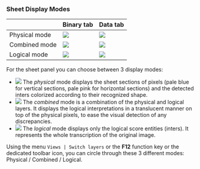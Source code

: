 ### Sheet Display Modes

|  | Binary tab | Data tab |
| --- | --- | --- |
| Physical mode | ![](/assets/physical1.png) | ![](/assets/physical2.png) |
| Combined mode | ![](/assets/combined1.png) | ![](/assets/combined2.png) |
| Logical mode | ![](/assets/logical1.png) | ![](/assets/logical2.png) |

For the sheet panel you can choose between 3 display modes:

* ![](/assets/ModePhysical.png) The _physical_ mode displays the sheet sections of pixels
(pale blue for vertical sections, pale pink for horizontal sections) and the detected inters
colorized according to their recognized shape.
* ![](/assets/ModeCombined.png) The _combined_ mode is a combination of the physical and logical
layers.
It displays the logical interpretations in a translucent manner on top of the physical pixels,
to ease the visual detection of any discrepancies.
* ![](/assets/ModeLogical.png) The _logical_ mode displays only the logical score entities (inters).
  It represents the whole transcription of the original image.

Using the menu `Views | Switch layers` or the **F12** function key or the dedicated toolbar icon,
you can circle through these 3 different modes: Physical / Combined / Logical.
